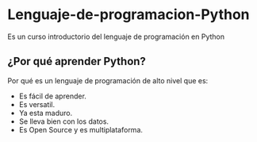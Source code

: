 # Lenguaje-de-programacion-Python
Es un curso introductorio del lenguaje de programación en Python

## ¿Por qué aprender Python?
Por qué es un lenguaje de programación de alto nivel que es:
- Es fácil de aprender.
- Es versatil.
- Ya esta maduro.
- Se lleva bien con los datos.
- Es Open Source y es multiplataforma.
